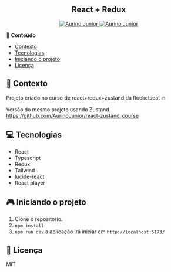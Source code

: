 <div align="center">
   <h2>React + Redux</h2>
</div>

<p align="center">
   <a href="https://www.instagram.com/aurigod97/">
      <img alt="Aurino Junior" src="https://img.shields.io/badge/-aurigod97-0390fc?style=flat&logo=Instagram&logoColor=white&color=blue" />
   </a>
    <a href="https://www.linkedin.com/in/aurino-junior-7718a4158/">
      <img alt="Aurino Junior" src="https://img.shields.io/badge/-Aurino%20Junior-0390fc?style=flat&logo=Linkedin&logoColor=white&color=blue" />
   </a>
</p>

📍 **Conteúdo**

- [Contexto](#blue_book-contexto)
- [Tecnologias](#computer-tecnologias)
- [Iniciando o projeto](#video_game-iniciando-o-projeto)
- [Licença](#page_with_curl-licença)

## :blue_book: Contexto

Projeto criado no curso de react+redux+zustand da Rocketseat 🔥

Versão do mesmo projeto usando Zustand https://github.com/AurinoJunior/react-zustand_course

## :computer: Tecnologias

- React
- Typescript
- Redux
- Tailwind
- lucide-react
- React player

## :video_game: Iniciando o projeto

1. Clone o repositorio.
2. `npm install`
3. `npm run dev` a aplicação irá iniciar em `http://localhost:5173/`

## :page_with_curl: Licença

MIT
